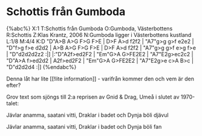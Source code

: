 # Schottis från Gumboda

{%abc%}
X:1
T:Schottis från Gumboda
O:Gumboda, Västerbottens
R:Schottis
Z:Klas Krantz, 2006
N:Gumboda ligger i Västerbottens kustland
L:1/8
M:4/4
K:D
"D"A>B A>G F>G F>E | D>F A>d f2f2 | "A7"g>g g>f e2e2 | "D"f>g f>e d2d2 |
A>B A>G F>G F>E | D>F A>d f2f2 | "A7"g>g g>f e>g f>e | "D"d2d2d2z2 :|]
|:"D"A2f>ed2F2 | "Em"G>A G>FE2E2 | "A7"E2g>ec2c2 | "D"A>A f>ed2d2 |
A2f>ed2F2 | "Em"G>A G>FE2E2 | "A7"E2g>e c>A B>c | "D"d2d2d4 :|]
{%endabc%}

Denna låt har lite [[!lite information]] - varifrån kommer den och vem är den efter?

Grov text som sjöngs till 2:a reprisen
av Gnid & Drag, Umeå i slutet av 1970-talet:

Jävlar anamma, saatani vitti, 
Draklar i badet och Dynja böli djävul

Jävlar anamma, saatani vitti, 
Draklar i badet och Dynja böli fan

